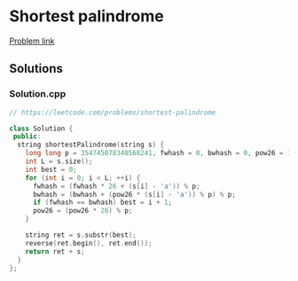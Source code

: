 # Shortest palindrome

[Problem link](https://leetcode.com/problems/shortest-palindrome)

## Solutions


### Solution.cpp
```cpp
// https://leetcode.com/problems/shortest-palindrome

class Solution {
 public:
  string shortestPalindrome(string s) {
    long long p = 354745078340568241, fwhash = 0, bwhash = 0, pow26 = 1;
    int L = s.size();
    int best = 0;
    for (int i = 0; i < L; ++i) {
      fwhash = (fwhash * 26 + (s[i] - 'a')) % p;
      bwhash = (bwhash + (pow26 * (s[i] - 'a')) % p) % p;
      if (fwhash == bwhash) best = i + 1;
      pow26 = (pow26 * 26) % p;
    }

    string ret = s.substr(best);
    reverse(ret.begin(), ret.end());
    return ret + s;
  }
};
```